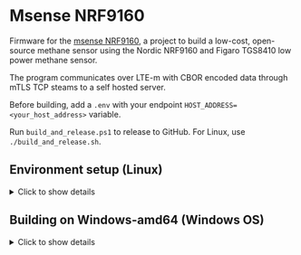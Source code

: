 # Msense NRF9160

Firmware for the [msense NRF9160](https://github.com/fredriknk/msense), a project to build a low-cost, open-source methane sensor using the Nordic NRF9160 and Figaro TGS8410 low power methane sensor.

The program communicates over LTE-m with CBOR encoded data through mTLS TCP steams to a self hosted server.

Before building, add a `.env` with your endpoint `HOST_ADDRESS=<your_host_address>` variable.

Run `build_and_release.ps1` to release to GitHub. For Linux, use `./build_and_release.sh`.

## Environment setup (Linux)

<details><summary>Click to show details</summary>

1. Install Rust and Cargo via [rustup](https://rustup.rs/).
2. Add the target:
   ```bash
   rustup target add thumbv8m.main-none-eabihf
   ```
3. Install the LLVM tools component:
   ```bash
   rustup component add llvm-tools
   ```
4. Install an ARM cross-compiler (Debian/Ubuntu):
   ```bash
   sudo apt-get update
   sudo apt-get install gcc-arm-none-eabi
   ```
5. Build the firmware using the `devboard` if you dont have actual msense hardware:
   ```bash
   cargo build --features devboard
   ```
</details>

## Building on Windows-amd64 (Windows OS)

<details><summary>Click to show details</summary>

###  ✅ Compile for `windows-amd64`

> Compiling msense_firmware with windows OS requires **Administrator** privilege!

⚠**Tested on Windows 10 build 22H2(22621.963)**

1. Install LLVM 👉 [Download Here](https://github.com/llvm/llvm-project/releases) *look for something like `LLVM-X.Y.Z-win64.exe`* or 
```bash
choco install llvm
```

2. Install `MYSYS2` 👉 Follow instructions on [their website](https://www.msys2.org/)
or 
```bash
choco install msys2
```

3. When `MYSYS2` is installed it opens a shell. Install GCC via that shell

	```bash
	pacman -S mingw-w64-i686-gcc
	pacman -S mingw-w64-x86_64-gcc
	```

4. Install `patch` GNU Util

	Go to GNUWin32 page for [*patch*](http://gnuwin32.sourceforge.net/packages/patch.htm) and
	extract the [*patch*](http://gnuwin32.sourceforge.net/downlinks/patch-bin-zip.php)
	binaries onto your drive. 
	
	e.g. "C:\patch"

	> For some bizzarre reasons, **patch.exe needs elevated privileges** to be invoked during compilation

5. Add `gcc` and `patch` binary path to environment

	> Setting the environment variables for the entire system requires an **elevated ⚠** shell.

	```powershell
	[System.Environment]::SetEnvironmentVariable(
		"PATH", 
		[System.Environment]::GetEnvironmentVariable("PATH", "Machine") + 
		";" +
		"C:\msys64\mingw64\bin;" +
		"C:\msys64\mingw32\bin;" +
		"C:\patch\bin;",
		"Machine"
	)
	```

	Or do it manually via `sysdm.cpl`.

6. Run cargo in an **elevated ⚠** shell

    Running `cargo build` in an **elevated shell** will now build the `nrfxlib` in Windows OS.
</details>

